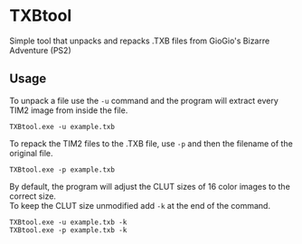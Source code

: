 # TXBtool
Simple tool that unpacks and repacks .TXB files from GioGio's Bizarre Adventure (PS2)

## Usage
To unpack a file use the `-u` command and the program will extract every TIM2 image from inside the file.
```
TXBtool.exe -u example.txb
```
To repack the TIM2 files to the .TXB file, use `-p` and then the filename of the original file.
```
TXBtool.exe -p example.txb
```
By default, the program will adjust the CLUT sizes of 16 color images to the correct size.<br>
To keep the CLUT size unmodified add `-k` at the end of the command.
```
TXBtool.exe -u example.txb -k
TXBtool.exe -p example.txb -k
```
